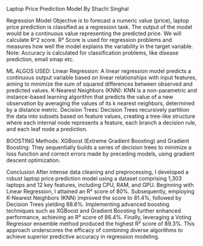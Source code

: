 Laptop Price Prediction Model
By Shachi Singhal

Regression Model
Objective is to forecast a numeric value (price), laptop price prediction is classified as a regression task. The output of the model would be a continuous value representing the predicted price. We will calculate R^2 score. R² Score is used for regression problems and measures how well the model explains the variability in the target variable. Note: Accuracy is calculated for classification problems, like disease prediction, email smap etc.

ML ALGOS USED:
Linear Regression: A linear regression model predicts a continuous output variable based on linear relationships with input features, aiming to minimize the sum of squared differences between observed and predicted values.
K-Nearest Neighbors (KNN): KNN is a non-parametric and instance-based learning algorithm that predicts the value of a new observation by averaging the values of its k nearest neighbors, determined by a distance metric.
Decision Trees: Decision Trees recursively partition the data into subsets based on feature values, creating a tree-like structure where each internal node represents a feature, each branch a decision rule, and each leaf node a prediction.

BOOSTING Methods:
XGBoost (Extreme Gradient Boosting) and Gradient Boosting: They sequentially builds a series of decision trees to minimize a loss function and correct errors made by preceding models, using gradient descent optimization.

 Conclusion
After intense data cleaning and preprocessing, I developed a robust laptop price prediction model using a dataset comprising 1,303 laptops and 12 key features, including CPU, RAM, and GPU. Beginning with Linear Regression, I attained an R² score of 80%. Subsequently, employing K-Nearest Neighbors (KNN) improved the score to 81.4%, followed by Decision Trees yielding 88.6%. Implementing advanced boosting techniques such as XGBoost and Gradient Boosting further enhanced performance, achieving an R² score of 86.4%. Finally, leveraging a Voting Regressor ensemble method produced the highest R² score of 89.3%. This approach underscores the efficacy of combining diverse algorithms to achieve superior predictive accuracy in regression modeling.
